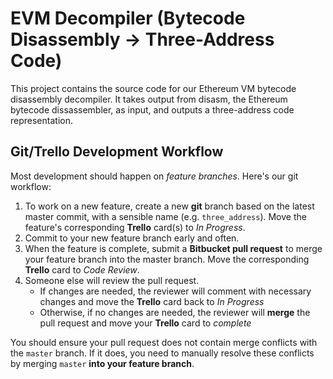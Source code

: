 # EVM Decompiler (Bytecode Disassembly -> Three-Address Code)

This project contains the source code for our Ethereum VM bytecode disassembly decompiler. It takes output from disasm, the Ethereum bytecode dissassembler, as input, and outputs a three-address code representation.

## Git/Trello Development Workflow

Most development should happen on *feature branches*. Here's our git workflow:

1. To work on a new feature, create a new **git** branch based on the latest master commit, with a sensible name (e.g. `three_address`). Move the feature's corresponding **Trello** card(s) to *In Progress*.
2. Commit to your new feature branch early and often.
3. When the feature is complete, submit a **Bitbucket pull request** to merge your feature branch into the master branch. Move the corresponding **Trello** card to *Code Review*.
4. Someone else will review the pull request.
    - If changes are needed, the reviewer will comment with necessary changes and move the **Trello** card back to *In Progress*
    - Otherwise, if no changes are needed, the reviewer will **merge** the pull request and move your **Trello** card to *complete*
    
You should ensure your pull request does not contain merge conflicts with the `master` branch. If it does, you need to manually resolve these conflicts by merging `master` **into your feature branch**.
